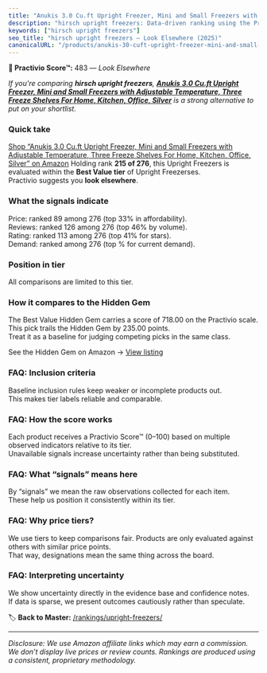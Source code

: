 ```yaml
---
title: "Anukis 3.0 Cu.ft Upright Freezer, Mini and Small Freezers with Adjustable Temperature, Three Freeze Shelves For Home, Kitchen, Office, Silver"
description: "hirsch upright freezers: Data-driven ranking using the Practivio Score™. Positioned by quality, value, demand, findability, momentum."
keywords: ["hirsch upright freezers"]
seo_title: "hirsch upright freezers — Look Elsewhere (2025)"
canonicalURL: "/products/anukis-30-cuft-upright-freezer-mini-and-small-freezers-with-adjustable-temperature-three-freeze-shelves-for-home-kitchen-office-silver-B0BY8ZCQWH/"
---
```


**🚫 Practivio Score™:** 483 — _Look Elsewhere_


*If you're comparing **hirsch upright freezers**, **[Anukis 3.0 Cu.ft Upright Freezer, Mini and Small Freezers with Adjustable Temperature, Three Freeze Shelves For Home, Kitchen, Office, Silver](https://www.amazon.com/dp/B0BY8ZCQWH?tag=practivio-20)** is a strong alternative to put on your shortlist.*
### Quick take
[Shop “Anukis 3.0 Cu.ft Upright Freezer, Mini and Small Freezers with Adjustable Temperature, Three Freeze Shelves For Home, Kitchen, Office, Silver” on Amazon](https://www.amazon.com/dp/B0BY8ZCQWH?tag=practivio-20)
Holding rank **215 of 276**, this Upright Freezers is evaluated within the **Best Value tier** of Upright Freezerses.  
Practivio suggests you **look elsewhere**.

### What the signals indicate
Price: ranked 89 among 276 (top 33% in affordability).  
Reviews: ranked 126 among 276 (top 46% by volume).  
Rating: ranked 113 among 276 (top 41% for stars).  
Demand: ranked  among 276 (top % for current demand).

### Position in tier
All comparisons are limited to this tier.

### How it compares to the Hidden Gem
The Best Value Hidden Gem carries a score of 718.00 on the Practivio scale.  
This pick trails the Hidden Gem by 235.00 points.  
Treat it as a baseline for judging competing picks in the same class.  

See the Hidden Gem on Amazon → [View listing](https://www.amazon.com/dp/B00IR8H55A?tag=practivio-20)

### FAQ: Inclusion criteria
Baseline inclusion rules keep weaker or incomplete products out.  
This makes tier labels reliable and comparable.

### FAQ: How the score works
Each product receives a Practivio Score™ (0–100) based on multiple observed indicators relative to its tier.  
Unavailable signals increase uncertainty rather than being substituted.

### FAQ: What “signals” means here
By “signals” we mean the raw observations collected for each item.  
These help us position it consistently within its tier.

### FAQ: Why price tiers?
We use tiers to keep comparisons fair. Products are only evaluated against others with similar price points.  
That way, designations mean the same thing across the board.

### FAQ: Interpreting uncertainty
We show uncertainty directly in the evidence base and confidence notes.  
If data is sparse, we present outcomes cautiously rather than speculate.


🏷️ **Back to Master:** [/rankings/upright-freezers/](/rankings/upright-freezers/)

---
_Disclosure: We use Amazon affiliate links which may earn a commission. We don’t display live prices or review counts. Rankings are produced using a consistent, proprietary methodology._
